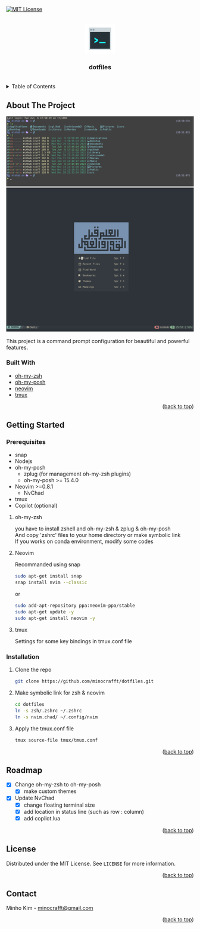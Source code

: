 <!-- Improved compatibility of back to top link: See: https://github.com/othneildrew/Best-README-Template/pull/73 -->

<a name="readme-top"></a>

[![MIT License][license-shield]][license-url]

<!-- PROJECT LOGO -->
<br />
<div align="center">
  <a href="https://github.com/minocrafft/dotfiles">
    <img src="assets/logo.png" alt="Logo" width="80" height="80">
  </a>

<h3 align="center">dotfiles</h3>
<br />
</div>

<!-- TABLE OF CONTENTS -->
<details>
  <summary>Table of Contents</summary>
  <ol>
    <li><a href="#about-the-project">About The Project</a></li>
    <li><a href="#getting-started">Getting Started</a></li>
    <li><a href="#roadmap">Roadmap</a></li>
    <li><a href="#license">License</a></li>
    <li><a href="#contact">Contact</a></li>
  </ol>
</details>

<!-- ABOUT THE PROJECT -->

## About The Project

<div align="center">
  <img src="assets/ohmyposh.png" alt="oh-my-posh">
  <img src="assets/nvim.png" alt="nvim">
</div>

This project is a command prompt configuration for beautiful and powerful
features.

### Built With

- [oh-my-zsh](https://ohmyz.sh/)
- [oh-my-posh](https://ohmyposh.dev/)
- [neovim](https://neovim.io/)
- [tmux](https://github.com/tmux/tmux)

<p align="right">(<a href="#readme-top">back to top</a>)</p>

<!-- GETTING STARTED -->

## Getting Started

### Prerequisites

- snap
- Nodejs
- oh-my-posh
  - zplug (for management oh-my-zsh plugins)
  - oh-my-posh >= 15.4.0
- Neovim >=0.8.1
  - NvChad
- tmux
- Copilot (optional)

1. oh-my-zsh

   you have to install zshell and oh-my-zsh & zplug & oh-my-posh\
   And copy 'zshrc' files to your home directory or make symbolic link\
   If you works on conda environment, modify some codes

2. Neovim

   Recommanded using snap

   ```sh
   sudo apt-get install snap
   snap install nvim --classic
   ```

   or

   ```sh
   sudo add-apt-repository ppa:neovim-ppa/stable
   sudo apt-get update -y
   sudo apt-get install neovim -y
   ```

3. tmux

   Settings for some key bindings in tmux.conf file

### Installation

1. Clone the repo
   ```sh
   git clone https://github.com/minocrafft/dotfiles.git
   ```
2. Make symbolic link for zsh & neovim
   ```sh
   cd dotfiles
   ln -s zsh/.zshrc ~/.zshrc
   ln -s nvim.chad/ ~/.config/nvim
   ```
3. Apply the tmux.conf file
   ```sh
   tmux source-file tmux/tmux.conf
   ```

<p align="right">(<a href="#readme-top">back to top</a>)</p>

<!-- ROADMAP -->

## Roadmap

- [x] Change oh-my-zsh to oh-my-posh
  - [x] make custom themes
- [x] Update NvChad
  - [x] change floating terminal size
  - [x] add location in status line (such as row : column)
  - [x] add copilot.lua

<p align="right">(<a href="#readme-top">back to top</a>)</p>

<!-- LICENSE -->

## License

Distributed under the MIT License. See `LICENSE` for more information.

<p align="right">(<a href="#readme-top">back to top</a>)</p>

<!-- CONTACT -->

## Contact

Minho Kim - minocrafft@gmail.com

<p align="right">(<a href="#readme-top">back to top</a>)</p>

<!-- MARKDOWN LINKS & IMAGES -->
<!-- https://www.markdownguide.org/basic-syntax/#reference-style-links -->

[license-shield]: https://img.shields.io/github/license/minocrafft/dotfiles.svg?style=for-the-badge
[license-url]: https://github.com/minocrafft/dotfiles/blob/main/LICENSE
